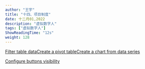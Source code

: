```yaml
---
author: "王宇"
title: "十四、项目制度"
date: 十二月01,2022
description: "虚拟数字人"
tags: ["虚拟数字人"]
ShowReadingTime: "12s"
weight: 128
---
```

[Filter table data](#)[Create a pivot table](#)[Create a chart from data series](#)

[Configure buttons visibility](/users/tfac-settings.action)